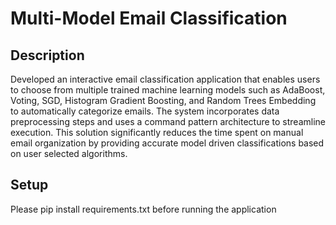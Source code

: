 # Multi-Model Email Classification

## Description
Developed an interactive email classification application that enables users to choose from multiple trained machine learning models such as AdaBoost, Voting, SGD, Histogram Gradient Boosting, and Random Trees Embedding to automatically categorize emails. The system incorporates data preprocessing steps and uses a command pattern architecture to streamline execution. This solution significantly reduces the time spent on manual email organization by providing accurate model driven classifications based on user selected algorithms.

## Setup
Please pip install requirements.txt before running the application
